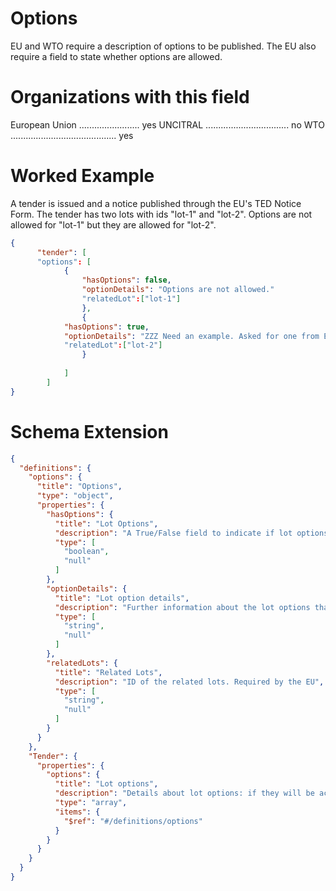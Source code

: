 Options
===============
EU and WTO require a description of options to be published. The EU also require a field to state whether options are allowed.

Organizations with this field
===============

European Union ........................ yes
UNCITRAL ................................. no
WTO .......................................... yes

Worked Example
==============
A tender is issued and a notice published through the EU's TED Notice Form. The tender has two lots with ids "lot-1" and "lot-2". Options are not allowed for "lot-1" but they are allowed for "lot-2".

```json
{
	  "tender": [
      "options": [
      	    { 
                "hasOptions": false,
                "optionDetails": "Options are not allowed."
                "relatedLot":["lot-1"]
                },
                { 
		    "hasOptions": true,
		    "optionDetails": "ZZZ Need an example. Asked for one from EU experts"
		    "relatedLot":["lot-2"]
                }
                
            ]
        ]
}    
```

Schema Extension
=======
```json
{
  "definitions": {
    "options": {
      "title": "Options",
      "type": "object",
      "properties": {
        "hasOptions": {
          "title": "Lot Options",
          "description": "A True/False field to indicate if lot options will be accepted. Required by the EU",
          "type": [
            "boolean",
            "null"
          ]
        },
        "optionDetails": {
          "title": "Lot option details",
          "description": "Further information about the lot options that will be accepted. Required by the EU",
          "type": [
            "string",
            "null"
          ]
        },
        "relatedLots": {
          "title": "Related Lots",
          "description": "ID of the related lots. Required by the EU",
          "type": [
            "string",
            "null"
          ]
        }
      }
    },
    "Tender": {
      "properties": {
        "options": {
          "title": "Lot options",
          "description": "Details about lot options: if they will be accepted and what they can consist of. Required by the EU",
          "type": "array",
          "items": {
            "$ref": "#/definitions/options"
          }
        }
      }
    }
  }
}
```